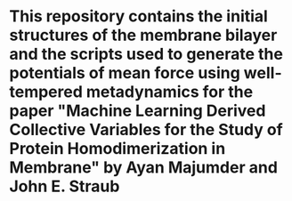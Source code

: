 # This repository contains the initial structures of the membrane bilayer and the scripts used to generate the potentials of mean force using well-tempered metadynamics for the paper "Machine Learning Derived Collective Variables for the Study of Protein Homodimerization in Membrane" by Ayan Majumder and John E. Straub
